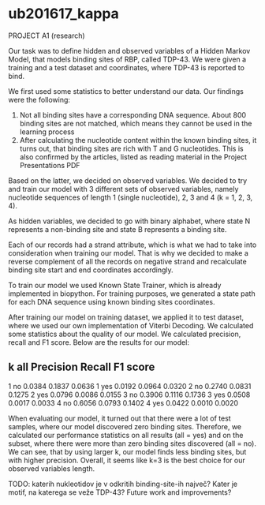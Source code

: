 # ub201617_kappa

PROJECT A1 (research)

Our task was to define hidden and observed variables of a Hidden Markov Model, that models binding sites of RBP, called TDP-43. We were given a training 
and a test dataset and coordinates, where TDP-43 is reported to bind.

We first used some statistics to better understand our data. Our findings were the following:
1. Not all binding sites have a corresponding DNA sequence. About 800 binding sites are not matched, which means they cannot be used in the learning process
2. After calculating the nucleotide content within the known binding sites, it turns out, that binding sites are rich with T and G nucleotides. This is also confirmed
by the articles, listed as reading material in the Project Presentations PDF

Based on the latter, we decided on observed variables. We decided to try and train our model with 3 different sets of observed variables, namely nucleotide sequences
of length 1 (single nucleotide), 2, 3 and 4 (k = 1, 2, 3, 4). 

As hidden variables, we decided to go with binary alphabet, where state N represents a non-binding site and state B represents a binding site.

Each of our records had a strand attribute, which is what we had to take into consideration when training our model. That is why we decided to make a reverse complement
of all the records on negative strand and recalculate binding site start and end coordinates accordingly. 

To train our model we used Known State Trainer, which is already implemented in biopython. For training purposes, we generated a state path for each DNA sequence using 
known binding sites coordinates. 

After training our model on training dataset, we applied it to test dataset, where we used our own implementation of Viterbi Decoding. We calculated some statistics about 
the quality of our model. We calculated precision, recall and F1 score. Below are the results for our model:

k	all		Precision	Recall		F1 score
----------------------------------------------
1	no		0.0384		0.1837		0.0636
1	yes		0.0192		0.0964		0.0320
2	no		0.2740		0.0831		0.1275
2	yes		0.0796		0.0086		0.0155
3	no		0.3906		0.1116		0.1736
3	yes		0.0508		0.0017		0.0033
4	no		0.6056		0.0793		0.1402
4	yes		0.0422		0.0010		0.0020

When evaluating our model, it turned out that there were a lot of test samples, where our model discovered zero binding sites. Therefore, we calculated our performance
statistics on all results (all = yes) and on the subset, where there were more than zero binding sites discovered (all = no). We can see, that by using larger k, our model 
finds less binding sites, but with higher precision. Overall, it seems like k=3 is the best choice for our observed variables length.

TODO: katerih nukleotidov je v odkritih binding-site-ih največ? Kater je motif, na katerega se veže TDP-43? Future work and improvements?
